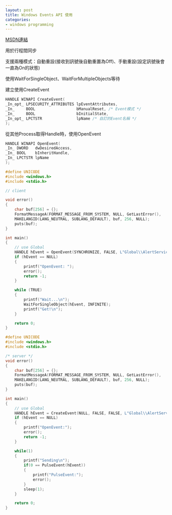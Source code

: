 ```yaml
---
layout: post
title: Windows Events API 使用
categories:
- windows programming
---
```


[MSDN連結](https://msdn.microsoft.com/en-us/library/windows/desktop/ms682655(v=vs.85).aspx)

用於行程間同步

支援兩種模式：自動重設(接收到訊號後自動重置為Off)、手動重設(設定訊號後會一直為On的狀態)

使用WaitForSingleObject、WaitForMultipleObjects等待

建立使用CreateEvent

```c
HANDLE WINAPI CreateEvent(
_In_opt_ LPSECURITY_ATTRIBUTES lpEventAttributes,
_In_     BOOL                  bManualReset, /* Event模式 */
_In_     BOOL                  bInitialState, 
_In_opt_ LPCTSTR               lpName /* 自訂的Event名稱 */
);
```

從其他Process取得Handle時，使用OpenEvent

```c
HANDLE WINAPI OpenEvent(
_In_ DWORD   dwDesiredAccess,
_In_ BOOL    bInheritHandle,
_In_ LPCTSTR lpName
);
```

```cpp
#define UNICODE
#include <windows.h>
#include <stdio.h>

// client 

void error()
{
    char buf[256] = {};
    FormatMessageA(FORMAT_MESSAGE_FROM_SYSTEM, NULL, GetLastError(),
    MAKELANGID(LANG_NEUTRAL, SUBLANG_DEFAULT), buf, 256, NULL);
    puts(buf);
}

int main()
{
    // use Global
    HANDLE hEvent = OpenEvent(SYNCHRONIZE, FALSE, L"Global\\AlertServiceEvent");
    if (hEvent == NULL)
    {
        printf("OpenEvent: ");
        error();
        return -1;
    }

    while (TRUE)
    {
        printf("Wait...\n");
        WaitForSingleObject(hEvent, INFINITE);
        printf("Get!\n");
    }

    return 0;
}
```

```cpp
#define UNICODE
#include <windows.h>
#include <stdio.h>

/* server */
void error()
{
    char buf[256] = {};
    FormatMessageA(FORMAT_MESSAGE_FROM_SYSTEM, NULL, GetLastError(),
    MAKELANGID(LANG_NEUTRAL, SUBLANG_DEFAULT), buf, 256, NULL);
    puts(buf);
}

int main()
{
    // use Global
    HANDLE hEvent = CreateEvent(NULL, FALSE, FALSE, L"Global\\AlertServiceEvent");
    if (hEvent == NULL)
    {
        printf("OpenEvent:");
        error();
        return -1;
    }

    while(1)
    {
        printf("Sending\n");
        if(0 == PulseEvent(hEvent))
        {
            printf("PulseEvent:");
            error();
        }
        sleep(1);
    }

    return 0;
}
```
